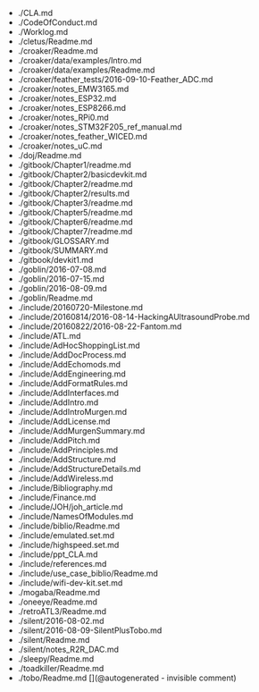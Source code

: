 * ./CLA.md
* ./CodeOfConduct.md
* ./Worklog.md
* ./cletus/Readme.md
* ./croaker/Readme.md
* ./croaker/data/examples/Intro.md
* ./croaker/data/examples/Readme.md
* ./croaker/feather_tests/2016-09-10-Feather_ADC.md
* ./croaker/notes_EMW3165.md
* ./croaker/notes_ESP32.md
* ./croaker/notes_ESP8266.md
* ./croaker/notes_RPi0.md
* ./croaker/notes_STM32F205_ref_manual.md
* ./croaker/notes_feather_WICED.md
* ./croaker/notes_uC.md
* ./doj/Readme.md
* ./gitbook/Chapter1/readme.md
* ./gitbook/Chapter2/basicdevkit.md
* ./gitbook/Chapter2/readme.md
* ./gitbook/Chapter2/results.md
* ./gitbook/Chapter3/readme.md
* ./gitbook/Chapter5/readme.md
* ./gitbook/Chapter6/readme.md
* ./gitbook/Chapter7/readme.md
* ./gitbook/GLOSSARY.md
* ./gitbook/SUMMARY.md
* ./gitbook/devkit1.md
* ./goblin/2016-07-08.md
* ./goblin/2016-07-15.md
* ./goblin/2016-08-09.md
* ./goblin/Readme.md
* ./include/20160720-Milestone.md
* ./include/20160814/2016-08-14-HackingAUltrasoundProbe.md
* ./include/20160822/2016-08-22-Fantom.md
* ./include/ATL.md
* ./include/AdHocShoppingList.md
* ./include/AddDocProcess.md
* ./include/AddEchomods.md
* ./include/AddEngineering.md
* ./include/AddFormatRules.md
* ./include/AddInterfaces.md
* ./include/AddIntro.md
* ./include/AddIntroMurgen.md
* ./include/AddLicense.md
* ./include/AddMurgenSummary.md
* ./include/AddPitch.md
* ./include/AddPrinciples.md
* ./include/AddStructure.md
* ./include/AddStructureDetails.md
* ./include/AddWireless.md
* ./include/Bibliography.md
* ./include/Finance.md
* ./include/JOH/joh_article.md
* ./include/NamesOfModules.md
* ./include/biblio/Readme.md
* ./include/emulated.set.md
* ./include/highspeed.set.md
* ./include/ppt_CLA.md
* ./include/references.md
* ./include/use_case_biblio/Readme.md
* ./include/wifi-dev-kit.set.md
* ./mogaba/Readme.md
* ./oneeye/Readme.md
* ./retroATL3/Readme.md
* ./silent/2016-08-02.md
* ./silent/2016-08-09-SilentPlusTobo.md
* ./silent/Readme.md
* ./silent/notes_R2R_DAC.md
* ./sleepy/Readme.md
* ./toadkiller/Readme.md
* ./tobo/Readme.md
[](@autogenerated - invisible comment)